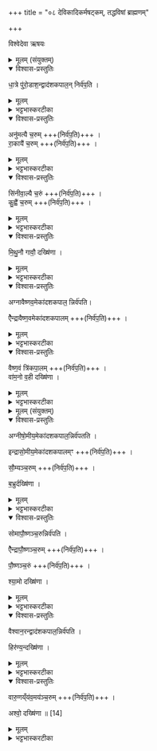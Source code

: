 +++
title = "०८ देविकादिकर्मषट्कम्, तद्धविषां ब्राह्मणम्"

+++

विश्वेदेवा ऋषयः


<details><summary>मूलम् (संयुक्तम्)</summary>

धा॒त्रे पु॑रो॒डाश॒न्द्वाद॑शकपाल॒न्निर्व॑प॒त्यनु॑मत्यै च॒रुꣳ रा॒कायै॑ च॒रुꣳ सि॑नीवा॒ल्यै च॒रुङ्कु॒ह्वै॑ च॒रुम्मि॑थु॒नौ गावौ॒ दख्षि॑णा 
</details>

<details open><summary>विश्वास-प्रस्तुतिः</summary>

धा॒त्रे पु॑रो॒डाश॒न्द्वाद॑शकपाल॒न् निर्व॑प॒ति ।     
</details>

<details><summary>मूलम्</summary>

धा॒त्रे पु॑रो॒डाश॒न्द्वाद॑शकपाल॒न् निर्व॑प॒ति ।     
</details>

<details><summary>भट्टभास्करटीका</summary>

1अथाग्निहोत्रं हुत्वा देविकाहवींषि निर्वपति । तानि विदधाति - धात्र इत्यादि ॥ पञ्चेमानि हवींषि । 'संवत्सरो वै धाता' इत्यादि ब्राह्मणम् । अनुमत्यादीनि नामानि। अनुमतिरूनचन्द्रा पञ्चदशी,पूर्णचन्द्रा राकेति,ॊ किञ्चिद्दृष्टचन्द्रा पञ्चदशी सिनवाली, नष्टचन्द्रा कुहूः ।    
 धात्रे । 'उदात्तयणः' इति विभक्त्युदात्तत्वम् ।
</details>

<details open><summary>विश्वास-प्रस्तुतिः</summary>

अनु॑मत्यै च॒रुम्  +++(निर्व॑प॒ति)+++ ।  
रा॒कायै॑ च॒रुम्    +++(निर्व॑प॒ति)+++ ।  
</details>

<details><summary>मूलम्</summary>

अनु॑मत्यै च॒रुम्  +++(निर्व॑प॒ति)+++ ।  
रा॒कायै॑ च॒रुम्    +++(निर्व॑प॒ति)+++ ।  
</details>

<details><summary>भट्टभास्करटीका</summary>

अनुमत्यै । 'तादौ च निति' इति गतेः प्रकृतिस्वरत्वम् ।
</details>

<details open><summary>विश्वास-प्रस्तुतिः</summary>

सि॑नीवा॒ल्यै च॒रुं  +++(निर्व॑प॒ति)+++ ।     
कु॒ह्वै॑ च॒रुम्  +++(निर्व॑प॒ति)+++ ।   
</details>

<details><summary>मूलम्</summary>

सि॑नीवा॒ल्यै च॒रुं  +++(निर्व॑प॒ति)+++ ।     
कु॒ह्वै॑ च॒रुम्  +++(निर्व॑प॒ति)+++ ।   
</details>

<details><summary>भट्टभास्करटीका</summary>

सिनीवाल्यै । पूर्ववद्विभक्त्युदात्तत्वम् । जुहोतेर्ह्वयतेर्वाऽपि कुहूः । 'नोङ्धात्वोः' इति विभक्तेरुदात्तत्वे प्रतिषिद्धे 'उदात्तस्वरितयोर्यणः' इति विभक्तिस्स्वर्यते ।
</details>

<details open><summary>विश्वास-प्रस्तुतिः</summary>

मि॒थु॒नौ गावौ॒ दख्षि॑णा ।
</details>

<details><summary>मूलम्</summary>

मि॒थु॒नौ गावौ॒ दख्षि॑णा ।
</details>

<details><summary>भट्टभास्करटीका</summary>

मिथुनौ स्त्रीपुंसौ गावौ दक्षिणा ॥
</details>

<details open><summary>विश्वास-प्रस्तुतिः</summary>

अग्नावैष्णव॒मेका॑दशकपाल॒ न्निर्व॑पति।

ऐैन्द्रावैष्ण॒वमेका॑दशकपालम्  +++(निर्व॑प॒ति)+++ ।     
</details>

<details><summary>मूलम्</summary>

अग्नावैष्णव॒मेका॑दशकपाल॒ न्निर्व॑पति।

ऐैन्द्रावैष्ण॒वमेका॑दशकपालम्  +++(निर्व॑प॒ति)+++ ।     
</details>

<details><summary>भट्टभास्करटीका</summary>

2अथ त्रिहविष्काणि त्रीणि कर्माणि भवन्ति, तानि विदधाति - आग्नावैष्णवमेकादशकपालं निर्वपतीत्यादि ॥ आग्नावैष्णवमैन्द्रावैष्णवमिति 'देवताद्वन्द्वे च' इत्यानङ्, उभयपदवृद्धिश्च ।
</details>

<details open><summary>विश्वास-प्रस्तुतिः</summary>

वैष्ण॒वं त्रि॑कपा॒लम्  +++(निर्व॑प॒ति)+++ ।   
वा॑म॒नो व॒ही दख्षि॑णा ।
</details>

<details><summary>मूलम्</summary>

वैष्ण॒वं त्रि॑कपा॒लम्  +++(निर्व॑प॒ति)+++ ।   
वा॑म॒नो व॒ही दख्षि॑णा ।
</details>

<details><summary>भट्टभास्करटीका</summary>

वैष्णवस्त्रिकपालस्तृतीयः । 'वीर्यं वा अग्निः' इत्यादि ब्राह्मणम् । अत्र वामनो वही दक्षिणा अनुब्राह्मणवशात् ऋषभ इति गम्यते ॥
</details>



<details><summary>मूलम् (संयुक्तम्)</summary>

अग्नीषो॒मीय॒मेका॑दशकपाल॒न्निर्व॑पतीन्द्रासो॒मीय॒मेका॑दशकपालꣳ सौ॒म्यञ्च॒रुम्ब॒भ्रुर्दख्षि॑णा सोमापौ॒ष्णञ्च॒रुन्निर्व॑पत्यैन्द्रापौ॒ष्णञ्च॒रुम्पौ॒ष्णञ्च॒रुꣵ श्या॒मो दख्षि॑णा वैश्वान॒रन्द्वाद॑शकपाल॒न्निर्व॑पति॒ हिर॑ण्य॒न्दख्षि॑णा वारु॒णय्ँय॑व॒मय॑ञ्च॒रुमश्वो॒ दख्षि॑णा ॥  
</details>

<details open><summary>विश्वास-प्रस्तुतिः</summary>

अग्नीषो॒मीय॒मेका॑दशकपाल॒न्निर्व॑पतति ।  

इन्द्रासो॒मीय॒मेका॑दशकपालम्ꣳ  +++(निर्व॑प॒ति)+++ ।    

सौ॒म्यञ्च॒रुम्  +++(निर्व॑प॒ति)+++ ।     

ब॒भ्रुर्दख्षि॑णा ।
</details>

<details><summary>मूलम्</summary>

अग्नीषो॒मीय॒मेका॑दशकपाल॒न्निर्व॑पतति ।  

इन्द्रासो॒मीय॒मेका॑दशकपालम्ꣳ  +++(निर्व॑प॒ति)+++ ।    

सौ॒म्यञ्च॒रुम्  +++(निर्व॑प॒ति)+++ ।     

ब॒भ्रुर्दख्षि॑णा ।
</details>

<details><summary>भट्टभास्करटीका</summary>

3अथ द्वितीयम् - अग्नीषोमीयमित्यादि ॥ 'ईदग्नेस्सोमवरुणयोः' इतीकारः, 'अग्नेस्तुत्स्तोमसोमाः' इति षत्वम्, 'द्यावापृथिवीशुनासीर' इति छः । इन्द्रासोमीयम् । छान्दसश्छः, पूर्ववदानङ् । सौम्यश्चरुस्तृतीयः । 'सोमाट्ट्यण्' । 'अग्निः प्रजानां प्रजनयिता' इत्यादि ब्राह्मणम् । बभ्रुः श्यामकपिलो गौर्दक्षिणा ॥
</details>

<details open><summary>विश्वास-प्रस्तुतिः</summary>

सोमापौ॒ष्णञ्च॒रुन्निर्व॑पति ।  

ऐैन्द्रापौ॒ष्णञ्च॒रुम्  +++(निर्व॑प॒ति)+++ ।    

पौ॒ष्णञ्च॒रुं  +++(निर्व॑प॒ति)+++ ।       

श्या॒मो दख्षि॑णा ।
</details>

<details><summary>मूलम्</summary>

सोमापौ॒ष्णञ्च॒रुन्निर्व॑पति ।  

ऐैन्द्रापौ॒ष्णञ्च॒रुम्  +++(निर्व॑प॒ति)+++ ।    

पौ॒ष्णञ्च॒रुं  +++(निर्व॑प॒ति)+++ ।       

श्या॒मो दख्षि॑णा ।
</details>

<details><summary>भट्टभास्करटीका</summary>

4अथ तृतीयम् - सोमापौष्णमित्यादि ॥ पूर्ववदानङ्, उभयपदवृद्धिश्च । पौष्णश्चरुस्तृतीयः । अत्र श्यामो गौर्दक्षिणा ॥
</details>

<details open><summary>विश्वास-प्रस्तुतिः</summary>

वैश्वान॒रन्द्वाद॑शकपाल॒न्निर्व॑पति ।

हिर॑ण्य॒न्दख्षि॑णा ।
</details>

<details><summary>मूलम्</summary>

वैश्वान॒रन्द्वाद॑शकपाल॒न्निर्व॑पति ।

हिर॑ण्य॒न्दख्षि॑णा ।
</details>

<details><summary>भट्टभास्करटीका</summary>

5अथ तदानीमेव कर्तव्यं यागं विदधाति - वैश्वानरं द्वादशकपालमिति ॥ तत्र हिरण्यं दक्षिणा ॥
</details>

<details open><summary>विश्वास-प्रस्तुतिः</summary>

वारु॒णय्ँय॑व॒मय॑ञ्च॒रुम्  +++(निर्व॑प॒ति)+++ ।    

अश्वो॒ दख्षि॑णा ॥ [14]
</details>

<details><summary>मूलम्</summary>

वारु॒णय्ँय॑व॒मय॑ञ्च॒रुम्  +++(निर्व॑प॒ति)+++ ।    

अश्वो॒ दख्षि॑णा ॥ [14]
</details>

<details><summary>भट्टभास्करटीका</summary>

6अथ तदानीमेव वारुणं यवमयं चरुं निर्वपति । अत्राश्वो दक्षिणा ॥

इत्यष्टमे अष्टमोनुवाकः ॥  
</details>
